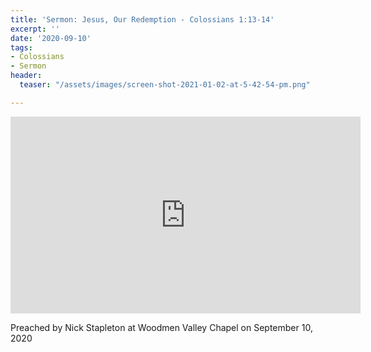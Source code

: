 ```yaml
---
title: 'Sermon: Jesus, Our Redemption - Colossians 1:13-14'
excerpt: ''
date: '2020-09-10'
tags:
- Colossians
- Sermon
header:
  teaser: "/assets/images/screen-shot-2021-01-02-at-5-42-54-pm.png"

---
```

<iframe width="560" height="315" src="https://www.youtube.com/embed/ctz3zLTV7uU?start=655" frameborder="0" allow="accelerometer; autoplay; clipboard-write; encrypted-media; gyroscope; picture-in-picture" allowfullscreen></iframe>

Preached by Nick Stapleton at Woodmen Valley Chapel on September 10, 2020